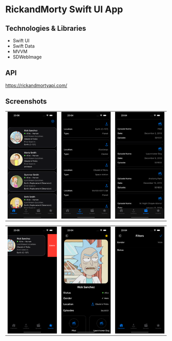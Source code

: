# RickandMorty Swift UI App

## Technologies & Libraries

+ Swift UI
+ Swift Data
+ MVVM
+ SDWebImage

## API
https://rickandmortyapi.com/

## Screenshots
|                                                       |                                                                                   |                                                                                         |
|:-----------------------------------------------------:|:---------------------------------------------------------------------------------:|:---------------------------------------------------------------------------------------:|
| <img src="screenshots/characters.png" alt="characters" width="250"/> | <img src="screenshots/locations.png" alt="locations" width="250"/> | <img src="screenshots/episodes.png" alt="episodes" width="250"/> |

|                                                       |                                                                                   |                                                                                         |
|:-----------------------------------------------------:|:---------------------------------------------------------------------------------:|:---------------------------------------------------------------------------------------:|
| <img src="screenshots/favorites.png" alt="favorites" width="250"/> | <img src="screenshots/details.png" alt="details" width="250"/> | <img src="screenshots/filters.png" alt="filters" width="250"/> |

